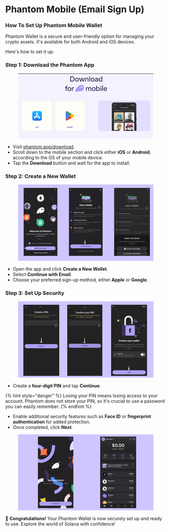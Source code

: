 # Phantom Mobile (Email Sign Up)

### How To Set Up Phantom Mobile Wallet  <a href="#how-to-set-up-phantom-wallet" id="how-to-set-up-phantom-wallet"></a>

Phantom Wallet is a secure and user-friendly option for managing your crypto assets. It's available for both Android and iOS devices.&#x20;

Here's how to set it up:

### Step 1: Download the Phantom App

<figure><img src="../../.gitbook/assets/image (1) (1) (1) (1).png" alt=""><figcaption></figcaption></figure>

* Visit [phantom.app/download](https://phantom.app/download).
* Scroll down to the mobile section and click either **iOS** or **Android**, according to the OS of your mobile device.
* Tap the **Download** button and wait for the app to install.

### Step 2: Create a New Wallet

<figure><img src="../../.gitbook/assets/email.png" alt=""><figcaption></figcaption></figure>

* Open the app and click **Create a New Wallet**.
* Select **Continue with Email**.
* Choose your preferred sign-up method, either **Apple** or **Google**.

### Step 3: Set Up Security

<figure><img src="../../.gitbook/assets/email 2.png" alt=""><figcaption></figcaption></figure>

* Create a **four-digit PIN** and tap **Continue**.

{% hint style="danger" %}
Losing your PIN means losing access to your account. Phantom does not store your PIN, so it's crucial to use a password you can easily remember.
{% endhint %}

* Enable additional security features such as **Face ID** or **fingerprint authentication** for added protection.
* Once completed, click **Next**.

<figure><img src="../../.gitbook/assets/set up meail.png" alt=""><figcaption></figcaption></figure>

🎉 **Congratulations!** Your Phantom Wallet is now securely set up and ready to use. Explore the world of Solana with confidence!
